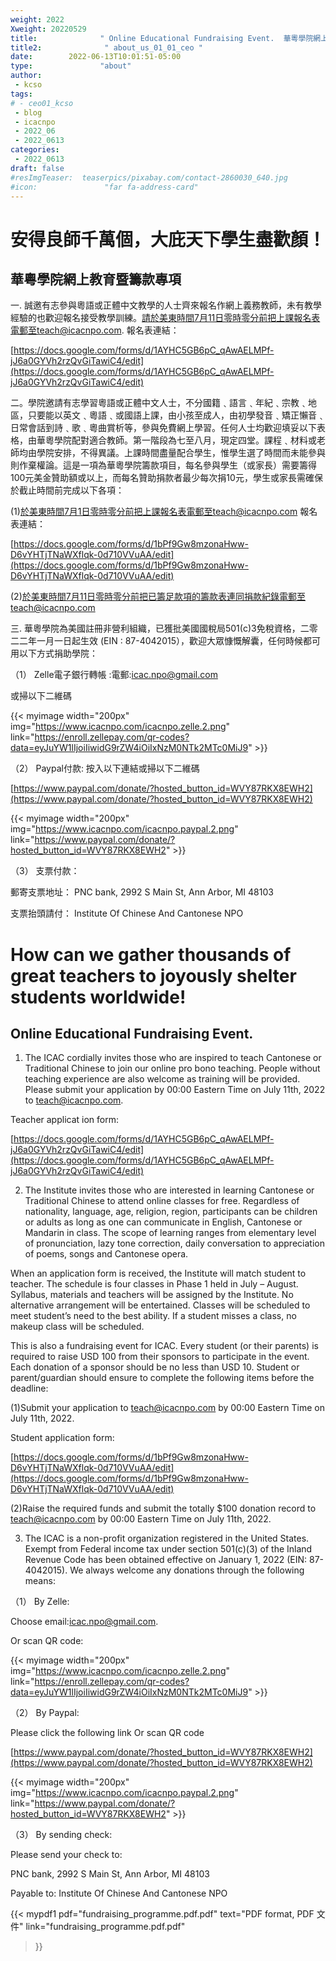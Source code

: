 ```yaml
---
weight: 2022
Xweight: 20220529
title:              " Online Educational Fundraising Event.  華粵學院網上教育暨籌款專項"
title2:              " about_us_01_01_ceo "
date:        2022-06-13T10:01:51-05:00
type:               "about"
author:
 - kcso
tags:
# - ceo01_kcso
 - blog
 - icacnpo
 - 2022_06
 - 2022_0613
categories:
 - 2022_0613
draft: false
#resImgTeaser:  teaserpics/pixabay.com/contact-2860030_640.jpg
#icon:               "far fa-address-card"
---
```



# 安得良師千萬個，大庇天下學生盡歡顏！

## 華粵學院網上教育暨籌款專項

一. 誠邀有志參與粵語或正體中文教學的人士齊來報名作網上義務教師，未有教學經驗的也歡迎報名接受教學訓練。請於美東時間7月11日零時零分前把上課報名表電郵至teach@icacnpo.com.
報名表連結：

[https://docs.google.com/forms/d/1AYHC5GB6pC_qAwAELMPf-jJ6a0GYVh2rzQvGiTawiC4/edit](https://docs.google.com/forms/d/1AYHC5GB6pC_qAwAELMPf-jJ6a0GYVh2rzQvGiTawiC4/edit)

 二。學院邀請有志學習粵語或正體中文人士，不分國籍﹑語言﹑年紀﹑宗教﹑地區，只要能以英文﹑粵語﹑或國語上課，由小孩至成人，由初學發音﹑矯正懶音﹑日常會話到詩﹑歌﹑粵曲賞析等，參與免費網上學習。任何人士均歡迎填妥以下表格，由華粵學院配對適合教師。第一階段為七至八月，現定四堂。課程﹑材料或老師均由學院安排，不得異議。上課時間盡量配合學生，惟學生選了時間而未能參與則作棄權論。這是一項為華粵學院籌款項目，每名參與學生（或家長）需要籌得100元美金贊助額或以上，而每名贊助捐款者最少每次捐10元，學生或家長需確保於截止時間前完成以下各項：

(1)於美東時間7月1日零時零分前把上課報名表電郵至teach@icacnpo.com
報名表連結：

[https://docs.google.com/forms/d/1bPf9Gw8mzonaHww-D6vYHTjTNaWXflqk-0d710VVuAA/edit](https://docs.google.com/forms/d/1bPf9Gw8mzonaHww-D6vYHTjTNaWXflqk-0d710VVuAA/edit)

(2)於美東時間7月11日零時零分前把已籌足款項的籌款表連同捐款紀錄電郵至teach@icacnpo.com

三. 華粵學院為美國註冊非營利組織，已獲批美國國稅局501(c)3免稅資格，二零二二年一月一日起生效  (EIN : 87-4042015），歡迎大眾慷慨解囊，任何時候都可用以下方式捐助學院：

（1） Zelle電子銀行轉帳 :電郵:icac.npo@gmail.com

或掃以下二維碼

{{< myimage width="200px"                        img="https://www.icacnpo.com/icacnpo.zelle.2.png" 
link="https://enroll.zellepay.com/qr-codes?data=eyJuYW1lIjoiIiwidG9rZW4iOiIxNzM0NTk2MTc0MiJ9" >}}


（2） Paypal付款: 按入以下連結或掃以下二維碼

[https://www.paypal.com/donate/?hosted_button_id=WVY87RKX8EWH2](https://www.paypal.com/donate/?hosted_button_id=WVY87RKX8EWH2)

{{< myimage width="200px"                        img="https://www.icacnpo.com/icacnpo.paypal.2.png" 
link="https://www.paypal.com/donate/?hosted_button_id=WVY87RKX8EWH2" >}}


（3） 支票付款：

郵寄支票地址： PNC bank, 2992 S Main St, Ann Arbor, MI 48103

支票抬頭請付： Institute Of Chinese And Cantonese NPO

# How can we gather thousands of great teachers to joyously shelter students worldwide!

## Online Educational Fundraising Event. 

1. The ICAC cordially invites those who are inspired to teach Cantonese or Traditional Chinese to join our online pro bono teaching. People without teaching experience are also welcome as training will be provided. Please submit your application by 00:00 Eastern Time on July 11th, 2022 to teach@icacnpo.com.
 
Teacher applicat ion form:

[https://docs.google.com/forms/d/1AYHC5GB6pC_qAwAELMPf-jJ6a0GYVh2rzQvGiTawiC4/edit](https://docs.google.com/forms/d/1AYHC5GB6pC_qAwAELMPf-jJ6a0GYVh2rzQvGiTawiC4/edit)
 
2. The Institute invites those who are interested in learning Cantonese or Traditional Chinese to attend online classes for free. Regardless of nationality, language, age, religion, region, participants can be children or adults as long as one can communicate in English, Cantonese or Mandarin in class. The scope of learning ranges from elementary level of pronunciation, lazy tone correction, daily conversation to appreciation of poems, songs and Cantonese opera.
 
When an application form is received, the Institute will match student to teacher. The schedule is four classes in Phase 1 held in July – August. Syllabus, materials and teachers will be assigned by the Institute. No alternative arrangement will be entertained. Classes will be scheduled to meet student’s need to the best ability. If a student misses a class, no makeup class will be scheduled.
 
This is also a fundraising event for ICAC. Every student (or their parents) is required to raise USD 100 from their sponsors to participate in the event. Each donation of a sponsor should be no less than USD 10. Student or parent/guardian should ensure to complete the following items before the deadline:
 
(1)Submit your application to teach@icacnpo.com by 00:00 Eastern Time on July 11th, 2022.

Student application form: 

[https://docs.google.com/forms/d/1bPf9Gw8mzonaHww-D6vYHTjTNaWXflqk-0d710VVuAA/edit](https://docs.google.com/forms/d/1bPf9Gw8mzonaHww-D6vYHTjTNaWXflqk-0d710VVuAA/edit)
 
(2)Raise the required funds and submit the totally $100 donation record to teach@icacnpo.com by 00:00 Eastern Time on July 11th, 2022.
 
3. The ICAC is a non-profit organization registered in the United States. Exempt from Federal income tax under section 501(c)(3) of the Inland Revenue Code has been obtained effective on January 1, 2022 (EIN: 87-4042015). We always welcome any donations through the following means:

（1） By Zelle:

Choose email:icac.npo@gmail.com. 

Or scan QR code:

{{< myimage width="200px"                        img="https://www.icacnpo.com/icacnpo.zelle.2.png" 
link="https://enroll.zellepay.com/qr-codes?data=eyJuYW1lIjoiIiwidG9rZW4iOiIxNzM0NTk2MTc0MiJ9" >}}

（2） By Paypal:

Please click the following link Or scan QR code

[https://www.paypal.com/donate/?hosted_button_id=WVY87RKX8EWH2](https://www.paypal.com/donate/?hosted_button_id=WVY87RKX8EWH2)

{{< myimage width="200px"                        img="https://www.icacnpo.com/icacnpo.paypal.2.png" 
link="https://www.paypal.com/donate/?hosted_button_id=WVY87RKX8EWH2" >}}


（3） By sending check: 

Please send your check to: 

PNC bank, 2992 S Main St, Ann Arbor, MI 48103

Payable to: Institute Of Chinese And Cantonese NPO


{{< mypdf1 pdf="fundraising_programme.pdf.pdf"
text="PDF format, PDF 文件"
link="fundraising_programme.pdf.pdf"
>}}

